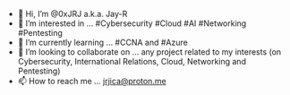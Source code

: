 - 👋 Hi, I’m @0xJRJ a.k.a. Jay-R
- 👀 I’m interested in ... #Cybersecurity #Cloud #AI #Networking #Pentesting
- 🌱 I’m currently learning ... #CCNA and #Azure
- 💞️ I’m looking to collaborate on ... any project related to my interests (on Cybersecurity, International Relations, Cloud, Networking and Pentesting)
- 📫 How to reach me ... jrjica@proton.me

<!---
0xJRJ/0xJRJ is a ✨ special ✨ repository because its `README.md` (this file) appears on your GitHub profile.
You can click the Preview link to take a look at your changes.
--->
